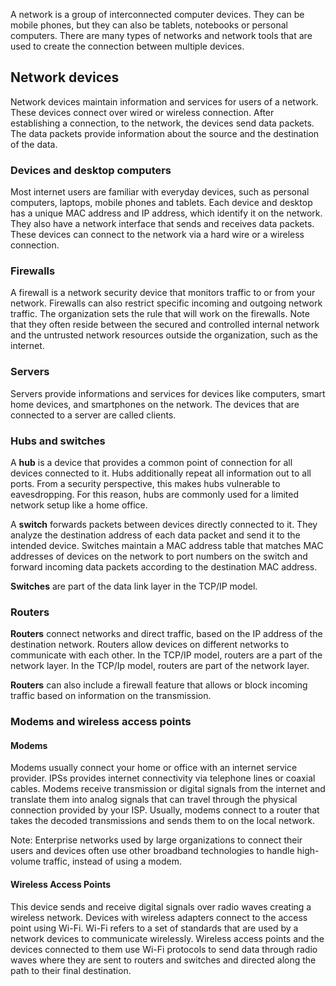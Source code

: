 A network is a group of interconnected computer devices. They can be mobile phones, but they can also be tablets, notebooks or personal computers. There are many types of networks and network tools that are used to create the connection between multiple devices.

## Network devices

Network devices maintain information and services for users of a network. These devices connect over wired or wireless connection. After establishing a connection, to the network, the devices send data packets. The data packets provide information about the source and the destination of the data. 

### Devices and desktop computers

Most internet users are familiar with everyday devices, such as personal computers, laptops, mobile phones and tablets. Each device and desktop has a unique MAC address and IP address, which identify it on the network. They also have a network interface that sends and receives data packets. These devices can connect to the network via a hard wire or a wireless connection.

### Firewalls

A firewall is a network security device that monitors traffic to or from your network. Firewalls can also restrict specific incoming and outgoing network traffic. The organization sets the rule that will work on the firewalls. Note that they often reside between the secured and controlled internal network and the untrusted network resources outside the organization, such as the internet.

### Servers

Servers provide informations and services for devices like computers, smart home devices, and smartphones on the network. The devices that are connected to a server are called clients. 

### Hubs and switches

A **hub** is a device that provides a common point of connection for all devices connected to it. Hubs additionally repeat all information out to all ports. From a security perspective, this makes hubs vulnerable to eavesdropping. For this reason, hubs are commonly used for a limited network setup like a home office.

A **switch** forwards packets between devices directly connected to it. They analyze the destination address of each data packet and send it to the intended device. Switches maintain a MAC address table that matches MAC addresses of devices on the network to port numbers on the switch and forward incoming data packets according to the destination MAC address. 

**Switches** are part of the data link layer in the TCP/IP model.

### Routers

**Routers** connect networks and direct traffic, based on the IP address of the destination network. Routers allow devices on different networks to communicate with each other. In the TCP/IP model, routers are a part of the network layer. In the TCP/Ip model, routers are part of the network layer. 

**Routers** can also include a firewall feature that allows or block incoming traffic based on information on the transmission.

### Modems and wireless access points

#### Modems

Modems usually connect your home or office with an internet service provider. IPSs provides internet connectivity via telephone lines or coaxial cables. Modems receive transmission or digital signals from the internet and translate them into analog signals that can travel  through the physical connection provided by your ISP. Usually, modems connect to a router that takes the decoded transmissions and sends them to on the local network.

Note: Enterprise networks used by large organizations to connect their users and devices often use other broadband technologies to handle high-volume traffic, instead of using a modem.

#### Wireless Access Points

This device sends and receive digital signals over radio waves creating a wireless network. Devices with wireless adapters connect to the access point using Wi-Fi. Wi-Fi refers to a set of standards that are used by a network devices to communicate wirelessly. Wireless access points and the devices connected to them use Wi-Fi protocols to send data through radio waves where they are sent to routers and switches and directed along the path to their final destination.